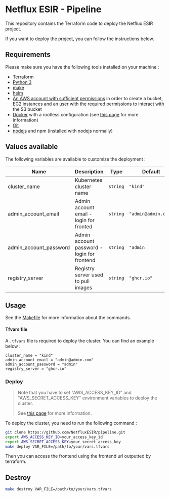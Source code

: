 # Netflux ESIR - Pipeline

This repository contains the Terraform code to deploy the Netflux ESIR project.

If you want to deploy the project, you can follow the instructions below.

## Requirements

Please make sure you have the following tools installed on your machine :

- [Terraform](https://learn.hashicorp.com/tutorials/terraform/install-cli)
- [Python 3](https://www.python.org/downloads/)
- [make](https://www.gnu.org/software/make/)
- [helm](https://helm.sh/docs/intro/install/)
- [An AWS account with sufficient permissions](https://aws.amazon.com/premiumsupport/knowledge-center/create-and-activate-aws-account/) in order to create a bucket, EC2 instances and an user with the required permissions to interact with the S3 bucket
- [Docker](https://docs.docker.com/get-docker/) with a rootless configuration (see [this page](https://docs.docker.com/engine/security/rootless/) for more information)
- [Git](https://git-scm.com/downloads)
- [nodejs](https://nodejs.org/en/download/) and npm (installed with nodejs normally)

## Values available

The following variables are available to customize the deployment :

| Name                   | Description                                  | Type     | Default             | Required |
|------------------------|----------------------------------------------|----------|---------------------|:--------:|
| cluster_name           | Kubernetes cluster name                      | `string` | `"kind"`            |    no    |
| admin_account_email    | Admin account email - login for fronted      | `string` | `"admin@admin.com"` |    no    |
| admin_account_password | Admin account password  - login for frontend | `string` | `"admin`            |    no    |
| registry_server        | Registry server used to pull images          | `string` | `"ghcr.io"`         |    no    |

## Usage

See the [Makefile](./Makefile) for more information about the commands.

#### Tfvars file

A `.tfvars` file is required to deploy the cluster. You can find an example below :

```hcl
cluster_name = "kind"
admin_account_email = "admin@admin.com"
admin_account_password = "admin"
registry_server = "ghcr.io"
```

### Deploy

> Note that you have to set "AWS_ACCESS_KEY_ID" and "AWS_SECRET_ACCESS_KEY" environment variables to deploy the cluster.
> 
> See [this page](https://docs.aws.amazon.com/cli/latest/userguide/cli-configure-envvars.html) for more information.

To deploy the cluster, you need to run the following command :

```bash
git clone https://github.com/NetfluxESIR/pipeline.git
export AWS_ACCESS_KEY_ID=your_access_key_id
export AWS_SECRET_ACCESS_KEY=your_secret_access_key
make deploy VAR_FILE=/path/to/your/vars.tfvars
```

Then you can access the frontend using the frontend url outputted by terraform.

## Destroy

```bash
make destroy VAR_FILE=/path/to/your/vars.tfvars
```